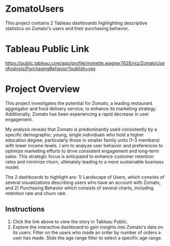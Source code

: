 # ZomatoUsers
This project contains 2 Tableau dashboards highlighting descriptive statistics on Zomato's users and their purchasing behavior. 

# Tableau Public Link
https://public.tableau.com/app/profile/monette.wagner7628/viz/ZomatoUserAnalysis/PurchasingBehavior?publish=yes

# Project Overview
This project investigates the potential for Zomato, a leading restaurant aggregator and food delivery service, to enhance its marketing strategy. Additionally, Zomato has been experiencing a rapid decrease in user engagement. 

My analysis reveals that Zomato is predominantly used consistently by a specific demographic: young, single individuals who hold a higher education degree, particularly those in smaller family units (1-3 members) with lower income levels.  I aim to analyze user behavior and preferences to optimize marketing efforts to drive consistent engagement and long-term sales. This strategic focus is anticpated to enhance customer retention rates and minimize churn, ultimately leading to a more sustainable business model.

The 2 dashboards to highlight are: 1) Landscape of Users, which consists of several visualizations describing users who have an account with Zomato, and 2) Purchasing Behavior which consists of several charts, including retention rate and churn rate. 

## Instructions
1. Click the link above to view the story in Tableau Public.
2. Explore the interactive dashboard to gain insights into Zomato's data on its users. Filter on the users who made an order by number of orders a user has made. Slide the age range filter to select a specific age range. 

